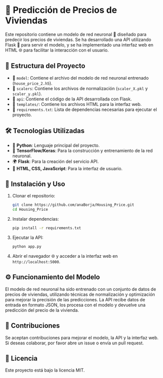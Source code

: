 # 🏡 Predicción de Precios de Viviendas

Este repositorio contiene un modelo de red neuronal 🤖 diseñado para predecir los precios de viviendas. Se ha desarrollado una API utilizando Flask 🐍 para servir el modelo, y se ha implementado una interfaz web en HTML 🌐 para facilitar la interacción con el usuario.

## 📂 Estructura del Proyecto

- 📄 `model`: Contiene el archivo del modelo de red neuronal entrenado (`house_price_2.h5`).
- 📄 `scalers`: Contiene los archivos de normalización (`scaler_X.pkl` y `scaler_y.pkl`).
- 📄 `api`: Contiene el código de la API desarrollada con Flask.
- 📁 `templates/`: Contiene los archivos HTML para la interfaz web.
- 📄 `requirements.txt`: Lista de dependencias necesarias para ejecutar el proyecto.

## 🛠 Tecnologías Utilizadas

- 🐍 **Python**: Lenguaje principal del proyecto.
- 🔬 **TensorFlow/Keras**: Para la construcción y entrenamiento de la red neuronal.
- 🌍 **Flask**: Para la creación del servicio API.
- 🎨 **HTML, CSS, JavaScript**: Para la interfaz de usuario.

## 🚀 Instalación y Uso

1. Clonar el repositorio:
   ```sh
   git clone https://github.com/anaBorja/Housing_Price.git
   cd Housing_Price
   ```

2. Instalar dependencias:
   ```sh
   pip install -r requirements.txt
   ```

3. Ejecutar la API:
   ```sh
   python app.py
   ```

4. Abrir el navegador 🌐 y acceder a la interfaz web en `http://localhost:5000`.

## ⚙️ Funcionamiento del Modelo

El modelo de red neuronal ha sido entrenado con un conjunto de datos de precios de viviendas, utilizando técnicas de normalización y optimización para mejorar la precisión de las predicciones. La API recibe datos de entrada en formato JSON, los procesa con el modelo y devuelve una predicción del precio de la vivienda.

## 🤝 Contribuciones

Se aceptan contribuciones para mejorar el modelo, la API y la interfaz web. Si deseas colaborar, por favor abre un issue o envía un pull request.

## 📜 Licencia

Este proyecto está bajo la licencia MIT.


